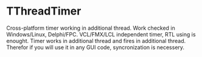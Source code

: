 # TThreadTimer
Cross-platform timer working in additional thread.
Work checked in Windows/Linux, Delphi/FPC.
VCL/FMX/LCL independent timer, RTL using is enought.
Timer works in additional thread and fires in additional thread.
Therefor if you will use it in any GUI code, syncronization is necessery.
